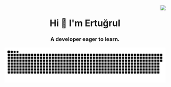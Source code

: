 <img align="right" src="https://visitor-badge.laobi.icu/badge?page_id=etoeternita.etoeternita" />

<h1 align="center">Hi 👋 I'm Ertuğrul</h1>
<h3 align="center">A developer eager to learn.</h3>

<picture>
  <source media="(prefers-color-scheme: dark)" srcset="https://raw.githubusercontent.com/etoeternita/etoeternita/output/github-contribution-grid-snake-dark.svg">
  <source media="(prefers-color-scheme: light)" srcset="https://raw.githubusercontent.com/etoeternita/etoeternita/output/github-contribution-grid-snake.svg">
  <img alt="github contribution grid snake animation" src="https://raw.githubusercontent.com/etoeternita/etoeternita/output/github-contribution-grid-snake.svg">
</picture>
